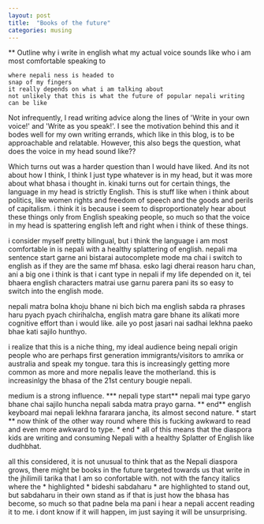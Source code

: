```yaml
---
layout: post
title:  "Books of the future"
categories: musing
---
```

** Outline
    why i write in english
    what my actual voice sounds like
    who i am most comfortable speaking to

    where nepali ness is headed to
    snap of my fingers
    it really depends on what i am talking about
    not unlikely that this is what the future of popular nepali writing can be like

Not infrequently, I read writing advice along the lines of 'Write in your own voice!' and 'Write as you speak!'. I see the motivation behind this and it bodes well for my own writing errands, which like in this blog, is to be approachable and relatable. However, this also begs the question, what does the voice in my head sound like??

Which turns out was a harder question than I would have liked. And its not about how I think, I think I just type whatever is in my head, but it was more about what bhasa i thought in. kinaki turns out for certain things, the language in my head is strictly English. This is stuff like when i think about politics, like women rights and freedom of speech and the goods and perils of capitalism. i think it is because i seem to disproportionately hear about these things only from English speaking people, so much so that the voice in my head is spattering english left and right when i think of these things. 

i consider myself pretty bilingual, but i think the language i am most comfortable in is nepali with a healthy splattering of english. nepali ma sentence start garne ani bistarai autocomplete mode ma chai i switch to english as if they are the same mf bhasa. esko lagi dherai reason haru chan, ani a big one i think is that i cant type in nepali if my life depended on it, tei bhaera english characters matrai use garnu parera pani its so easy to switch into the english mode. 

nepali matra bolna khoju bhane ni bich bich ma english sabda ra phrases haru pyach pyach chirihalcha, english matra gare bhane its alikati more cognitive effort than i would like. aile yo post jasari nai sadhai lekhna paeko bhae kati sajilo hunthyo. 

i realize that this is a niche thing, my ideal audience being nepali origin people who are perhaps first generation immigrants/visitors to amrika or australia and speak my tongue. tara this is increasingly getting more common as more and more nepalis leave the motherland. this is increasinlgy the bhasa of the 21st century bougie nepali. 

medium is a strong influence. *** nepali type start** nepali mai type garyo bhane chai sajilo huncha nepali sabda matra prayo garna. ** end**  english keyboard mai nepali lekhna fararara jancha, its almost second nature. * start ** now think of the other way round where this is fucking awkward to read and even more awkward to type. * end * all of this means that the diaspora kids are writing and consuming Nepali with a healthy Splatter of English like dudhbhat.

all this considered, it is not unusual to think that as the Nepali diaspora grows, there might be books in the future targeted towards us that write in the jhilimili tarika that I am so confortable with. not with the fancy italics where the * highlighted * bideshi sabdaharu * are highlighted to stand out, but sabdaharu in their own stand as if that is just how the bhasa has become, so much so that padne bela ma pani i hear a nepali accent reading it to me. i dont know if it will happen, im just saying it will be unsurprising.


